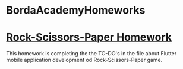 # BordaAcademyHomeworks

# [Rock-Scissors-Paper Homework](https://github.com/buketkarakas/Rock-Scissors-Paper-Homework)

This homework is completing the the TO-DO's in the file about Flutter mobile application development od Rock-Scissors-Paper game.
